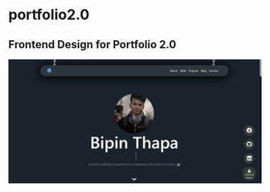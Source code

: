 # portfolio2.0


## Frontend Design for Portfolio 2.0


![demo](https://github.com/bipin0x01/portfolio2.0/blob/master/demo.png?raw=true)
